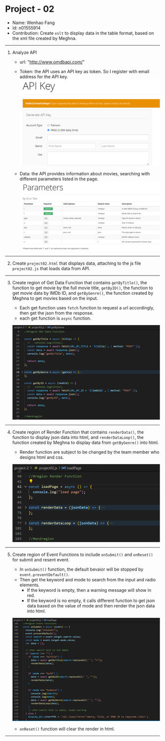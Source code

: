 # Project - 02

- Name: Wenhao Fang
- Id: n01555914
- Contribution: Create `xslt` to display data in the table format, based on the xml file created by Meghna.

---

1. Analyze API

   - url: "http://www.omdbapi.com/"
   - Token: the API uses an API key as token. So I register with email address for the API key.
     ![token](./pic/token.png)

   - Data: the API provides information about movies, searching with different parameters listed in the page.
     ![parameter](./pic/paramter.png)

---

2. Create `project02.html` that displays data, attaching to the js file `project02.js` that loads data from API.

---

3. Create region of Get Data Function that contains `getByTitle()`, the function to get movie by the full movie title, `getByID()`, the function to get movie data by IMDb ID, and `getByGenre()`, the function created by Meghna to get movies based on the input.

   - Each get function uses `fetch` function to request a url accordingly, then get the json from the response.
   - each get function is `async` function.

   ![getData](./pic/getData.png)

---

4. Create region of Render Function that contains `renderData()`, the function to display json data into html, and `renderDataLoop()`, the function created by Meghna to display data from `getByGenre()` into html.

   - Render function are subject to be changed by the team member who designs html and css.

   ![render](./pic/render.png)

---

5. Create region of Event Functions to include `onSubmit()` and `onReset()` for submit and resent event.

   - In `onSubmit()` function, the default bevaior will be stopped by `event.preventDefault()`.
   - Then get the keyword and mode to search from the input and radio elements.
     - If the keyword is empty, then a warning message will show in red.
     - If the keyword is no empty, it calls different function to get json data based on the value of mode and then render the json data into html.

   ![event](./pic/event.png)

   - `onReset()` function will clear the render in html.

---
